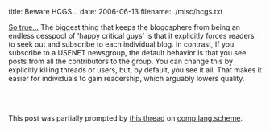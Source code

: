 title: Beware HCGS...
date: 2006-06-13
filename: ./misc/hcgs.txt


<a href="http://dilbertblog.typepad.com/the_dilbert_blog/2006/04/helpful_critica.html">So true...</a> 
The biggest thing that keeps the blogosphere from being an endless cesspool of 'happy critical guys' is 
that it explicitly forces readers to seek out and subscribe to each individual blog. In contrast, If 
you subscribe to a USENET newsgroup, the default behavior is that you see posts from all the 
contributors to the group. You can change this by explicitly killing threads or users, but, by default, 
you see it all. That makes it easier for individuals to gain readership, which arguably lowers quality.

<br><br>

This post was partially prompted by <a 
href="http://groups.google.com/group/comp.lang.scheme/browse_thread/thread/1bf286ccda2ff76f/3857708f31a40104#3857708f31a40104">this 
thread</a> on <a href="http://groups.google.com/group/comp.lang.scheme">comp.lang.scheme</a>.
